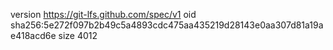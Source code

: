 version https://git-lfs.github.com/spec/v1
oid sha256:5e272f097b2b49c5a4893cdc475aa435219d28143e0aa307d81a19ae418acd6e
size 4012
